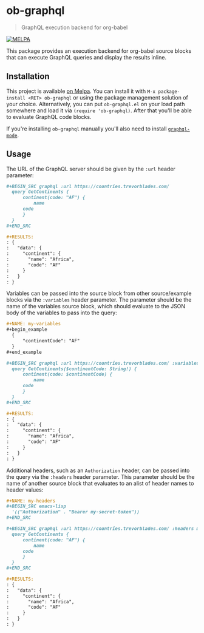 # ob-graphql
> GraphQL execution backend for org-babel

[![MELPA](https://melpa.org/packages/ob-graphql-badge.svg)](https://melpa.org/#/ob-graphql)

This package provides an execution backend for org-babel source blocks that can execute GraphQL queries and display the results inline.

## Installation

This project is available [on Melpa](https://melpa.org/#/ob-graphql). You can install it with `M-x package-install <RET> ob-graphql` or using the package management solution of your choice. Alternatively, you can put `ob-graphql.el` on your load path somewhere and load it via `(require 'ob-graphql)`. After that you'll be able to evaluate GraphQL code blocks.

If you're installing `ob-graphql` manually you'll also need to install [`graphql-mode`](https://github.com/davazp/graphql-mode).

## Usage

The URL of the GraphQL server should be given by the `:url` header parameter:

``` org
#+BEGIN_SRC graphql :url https://countries.trevorblades.com/
  query GetContinents {
      continent(code: "AF") {
          name
	  code
      }
  }
#+END_SRC

#+RESULTS:
: {
:   "data": {
:     "continent": {
:       "name": "Africa",
:       "code": "AF"
:     }
:   }
: }
```

Variables can be passed into the source block from other source/example blocks via the `:variables` header parameter. The parameter should be the name of the variables source block, which should evaluate to the JSON body of the variables to pass into the query:

``` org
#+NAME: my-variables
#+begin_example
  {
      "continentCode": "AF"
  }
#+end_example

#+BEGIN_SRC graphql :url https://countries.trevorblades.com/ :variables my-variables
  query GetContinents($continentCode: String!) {
      continent(code: $continentCode) {
          name
	  code
      }
  }
#+END_SRC

#+RESULTS:
: {
:   "data": {
:     "continent": {
:       "name": "Africa",
:       "code": "AF"
:     }
:   }
: }
```

Additional headers, such as an `Authorization` header, can be passed into the query via the `:headers` header parameter. This parameter should be the name of another source block that evaluates to an alist of header names to header values:

``` org
#+NAME: my-headers
#+BEGIN_SRC emacs-lisp
  '(("Authorization" . "Bearer my-secret-token"))
#+END_SRC

#+BEGIN_SRC graphql :url https://countries.trevorblades.com/ :headers my-headers
  query GetContinents {
      continent(code: "AF") {
          name
	  code
      }
  }
#+END_SRC

#+RESULTS:
: {
:   "data": {
:     "continent": {
:       "name": "Africa",
:       "code": "AF"
:     }
:   }
: }
```
